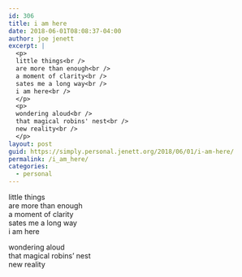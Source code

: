 ```yaml
---
id: 306
title: i am here
date: 2018-06-01T08:08:37-04:00
author: joe jenett
excerpt: |
  <p>
  little things<br />
  are more than enough<br />
  a moment of clarity<br />
  sates me a long way<br />
  i am here<br />
  </p>
  <p>
  wondering aloud<br />
  that magical robins' nest<br />
  new reality<br />
  </p>
layout: post
guid: https://simply.personal.jenett.org/2018/06/01/i-am-here/
permalink: /i_am_here/
categories:
  - personal
---
```

little things  
are more than enough  
a moment of clarity  
sates me a long way  
i am here 

wondering aloud  
that magical robins’ nest  
new reality